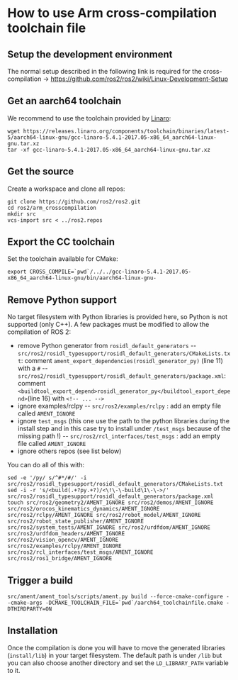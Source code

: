 # How to use Arm cross-compilation toolchain file

## Setup the development environment
The normal setup described in the following link is required for the cross-compilation -> https://github.com/ros2/ros2/wiki/Linux-Development-Setup

## Get an aarch64 toolchain
We recommend to use the toolchain provided by [Linaro](https://releases.linaro.org/components/toolchain/binaries/latest-5/aarch64-linux-gnu/):

```
wget https://releases.linaro.org/components/toolchain/binaries/latest-5/aarch64-linux-gnu/gcc-linaro-5.4.1-2017.05-x86_64_aarch64-linux-gnu.tar.xz
tar -xf gcc-linaro-5.4.1-2017.05-x86_64_aarch64-linux-gnu.tar.xz
```

## Get the source
Create a workspace and clone all repos:

```
git clone https://github.com/ros2/ros2.git
cd ros2/arm_crosscompilation
mkdir src
vcs-import src < ../ros2.repos
```

## Export the CC toolchain
Set the toolchain available for CMake:

```
export CROSS_COMPILE=`pwd`/../../gcc-linaro-5.4.1-2017.05-x86_64_aarch64-linux-gnu/bin/aarch64-linux-gnu-
```

## Remove Python support
No target filesystem with Python libraries is provided here, so Python is not supported (only C++).
A few packages must be modified to allow the compilation of ROS 2:
- remove Python generator from `rosidl_default_generators`
-- `src/ros2/rosidl_typesupport/rosidl_default_generators/CMakeLists.txt`: comment `ament_export_dependencies(rosidl_generator_py)` (line 11) with a `#`
-- `src/ros2/rosidl_typesupport/rosidl_default_generators/package.xml`: comment `<buildtool_export_depend>rosidl_generator_py</buildtool_export_depend>`(line 16) with `<!-- ... -->`
- ignore examples/rclpy
-- `src/ros2/examples/rclpy` : add an empty file called `AMENT_IGNORE`
- ignore `test_msgs` (this one use the path to the python libraries during the install step and in this case try to install under `/test_msgs` because of the missing path !)
-- `src/ros2/rcl_interfaces/test_msgs` : add an empty file called `AMENT_IGNORE`
- ignore others repos (see list below)

You can do all of this with:

```
sed -e '/py/ s/^#*/#/' -i src/ros2/rosidl_typesupport/rosidl_default_generators/CMakeLists.txt
sed -i -r 's/<build(.+?py.+?)/<\!\-\-build\1\-\->/' src/ros2/rosidl_typesupport/rosidl_default_generators/package.xml
touch src/ros2/geometry2/AMENT_IGNORE src/ros2/demos/AMENT_IGNORE src/ros2/orocos_kinematics_dynamics/AMENT_IGNORE src/ros2/rclpy/AMENT_IGNORE src/ros2/robot_model/AMENT_IGNORE src/ros2/robot_state_publisher/AMENT_IGNORE src/ros2/system_tests/AMENT_IGNORE src/ros2/urdfdom/AMENT_IGNORE src/ros2/urdfdom_headers/AMENT_IGNORE src/ros2/vision_opencv/AMENT_IGNORE src/ros2/examples/rclpy/AMENT_IGNORE src/ros2/rcl_interfaces/test_msgs/AMENT_IGNORE src/ros2/ros1_bridge/AMENT_IGNORE
```

## Trigger a build
```
src/ament/ament_tools/scripts/ament.py build --force-cmake-configure --cmake-args -DCMAKE_TOOLCHAIN_FILE=`pwd`/aarch64_toolchainfile.cmake -DTHIRDPARTY=ON
```

## Installation
Once the compilation is done you will have to move the generated libraries (`install/lib`) in your target filesystem.
The default path is under `/lib` but you can also choose another directory and set the `LD_LIBRARY_PATH` variable to it.
